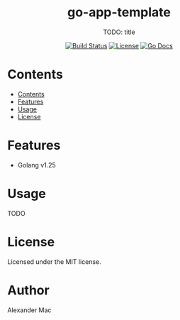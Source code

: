 <div align="center">
  <h1>go-app-template</h1>
  <p>TODO: title</p>
  <p>
    <a href="https://github.com/alexandermac/go-app-template/actions/workflows/ci.yml?query=branch%3Amaster"><img src="https://github.com/alexandermac/go-app-template/actions/workflows/ci.yml/badge.svg" alt="Build Status"></a>
    <a href="LICENSE"><img src="https://img.shields.io/github/license/alexandermac/go-app-template.svg" alt="License"></a>
    <a href="https://pkg.go.dev/github.com/alexandermac/go-app-template"><img src="https://pkg.go.dev/badge/github.com/alexandermac/go-app-template" alt="Go Docs"></a>
  </p>
</div>

# Contents
- [Contents](#contents)
- [Features](#features)
- [Usage](#usage)
- [License](#license)

# Features
- Golang v1.25

# Usage
TODO

# License
Licensed under the MIT license.

# Author
Alexander Mac
